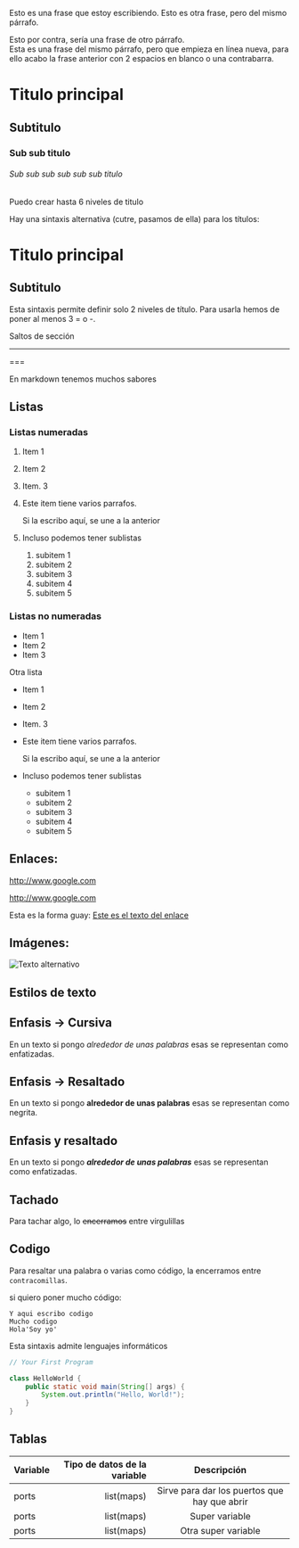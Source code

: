 Esto es una frase que estoy escribiendo.
Esto es otra frase, pero del mismo párrafo.

Esto por contra, sería una frase de otro párrafo.\
Esta es una frase del mismo párrafo, pero que empieza en línea nueva, para ello acabo la frase anterior con 2 espacios en blanco o una contrabarra.

# Titulo principal

## Subtitulo

### Sub sub titulo

###### Sub sub sub sub sub sub titulo ########################

Puedo crear hasta 6 niveles de titulo

Hay una sintaxis alternativa (cutre, pasamos de ella) para los títulos:

Titulo principal
===

Subtitulo
--------------------------------------------------------------

Esta sintaxis permite definir solo 2 niveles de título. Para usarla hemos de poner al menos 3 = o -.

Saltos de sección

---

===

En markdown tenemos muchos sabores

## Listas

### Listas numeradas

1. Item 1
2. Item 2
3. Item. 3
4. Este item tiene varios parrafos.
 
   Si la escribo aquí, se une a la anterior
5. Incluso podemos tener sublistas
    1) subitem 1 
    1) subitem 2
    1) subitem 3
    1) subitem 4
    1) subitem 5

### Listas no numeradas

+ Item 1
+ Item 2
+ Item 3

Otra lista

- Item 1
- Item 2
- Item. 3
- Este item tiene varios parrafos.
 
   Si la escribo aquí, se une a la anterior
- Incluso podemos tener sublistas
    * subitem 1 
    * subitem 2
    * subitem 3
    * subitem 4
    * subitem 5

## Enlaces:

http://www.google.com

<http://www.google.com>

Esta es la forma guay: [Este es el texto del enlace](http://www.google.es)

## Imágenes:

![Texto alternativo](https://www.feelcats.com/wp-content/uploads/2019/03/gatitos.jpg)

## Estilos de texto

## Enfasis -> Cursiva

En un texto si pongo *alrededor de unas palabras* esas se representan como enfatizadas.

## Enfasis -> Resaltado

En un texto si pongo **alrededor de unas palabras** esas se representan como negrita.

## Enfasis y resaltado

En un texto si pongo ***alrededor de unas palabras*** esas se representan como enfatizadas.

## Tachado

Para tachar algo, lo ~~encerramos~~ entre virgulillas

## Codigo

Para resaltar una palabra o varias como código, la encerramos entre `contracomillas`.

si quiero poner mucho código:

```
Y aqui escribo codigo
Mucho codigo
Hola'Soy yo'
```

Esta sintaxis admite lenguajes informáticos

```java
// Your First Program

class HelloWorld {
    public static void main(String[] args) {
        System.out.println("Hello, World!"); 
    }
}
```

## Tablas

| Variable | Tipo de datos de la variable       | Descripción    |
| -------- | ---------: | :-------------------------------: |
| ports    | list(maps) | Sirve para dar los puertos que hay que abrir |
| ports    | list(maps) | Super variable |
| ports    | list(maps) | Otra super variable |